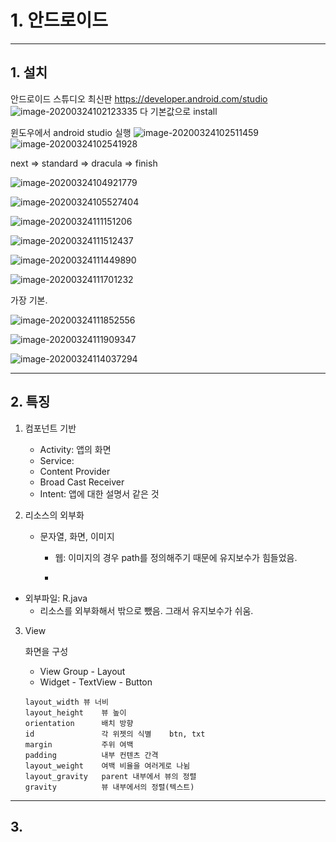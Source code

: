 # 1. 안드로이드

---

## 1. 설치 

안드로이드 스튜디오 최신판
https://developer.android.com/studio
![image-20200324102123335](images/image-20200324102123335.png)
다 기본값으로 install

윈도우에서 android studio 실행
![image-20200324102511459](images/image-20200324102511459.png)
![image-20200324102541928](images/image-20200324102541928.png)

next => standard => dracula => finish




![image-20200324104921779](images/image-20200324104921779.png)

![image-20200324105527404](images/image-20200324105527404.png)

![image-20200324111151206](images/image-20200324111151206.png)

![image-20200324111512437](images/image-20200324111512437.png)



![image-20200324111449890](images/image-20200324111449890.png)

![image-20200324111701232](images/image-20200324111701232.png)

가장 기본. 

![image-20200324111852556](images/image-20200324111852556.png)

![image-20200324111909347](images/image-20200324111909347.png)

![image-20200324114037294](images/image-20200324114037294.png)

---

##  2. 특징

1. 컴포넌트 기반

   - Activity: 앱의 화면
   - Service: 
   - Content Provider
   - Broad Cast Receiver 
   - Intent: 앱에 대한 설명서 같은 것

2. 리소스의 외부화 

   - 문자열, 화면, 이미지 

     - 웹: 이미지의 경우 path를 정의해주기 때문에 유지보수가 힘들었음. 

     - 
- 외부파일: R.java
   - 리소스를 외부화해서 밖으로 뺐음. 그래서 유지보수가 쉬움. 

3. View

   화면을 구성

   - View Group - Layout
   - Widget - TextView - Button

   ```
   layout_width	뷰 너비
   layout_height	뷰 높이
   orientation		배치 방향
   id			    각 위젯의 식별	btn, txt
   margin			주위 여백
   padding			내부 컨텐츠 간격
   layout_weight	여백 비율을 여러게로 나뉨
   layout_gravity	parent 내부에서 뷰의 정렬
   gravity			뷰 내부에서의 정렬(텍스트)
   ```

   

---

## 3. 